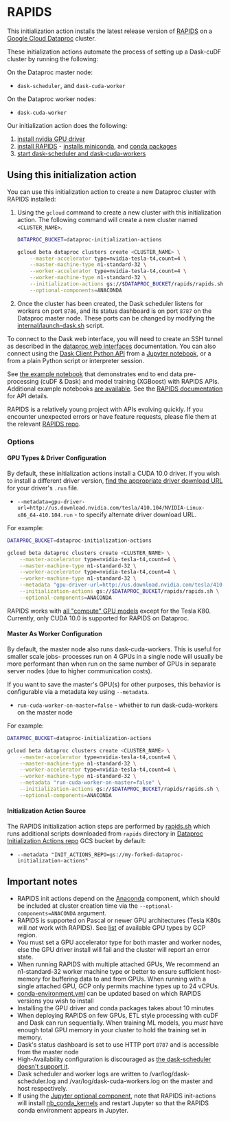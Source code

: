 # RAPIDS

This initialization action installs the latest release version of
[RAPIDS](https://rapids.ai/) on a
[Google Cloud Dataproc](https://cloud.google.com/dataproc) cluster.

These initialization actions automate the process of setting up a Dask-cuDF
cluster by running the following:

On the Dataproc master node:

-   `dask-scheduler`, and `dask-cuda-worker`

On the Dataproc worker nodes:

-   `dask-cuda-worker`

Our initialization action does the following:

1.  [install nvidia GPU driver](internal/install-gpu-driver.sh)
1.  [install RAPIDS](rapids.sh) -
    [installs miniconda](https://github.com/GoogleCloudPlatform/dataproc-initialization-actions/tree/master/conda),
    and [conda packages](internal/conda-environment.yml)
1.  [start dask-scheduler and dask-cuda-workers](internal/launch-dask.sh)

## Using this initialization action

You can use this initialization action to create a new Dataproc cluster with
RAPIDS installed:

1.  Using the `gcloud` command to create a new cluster with this initialization
    action. The following command will create a new cluster named
    `<CLUSTER_NAME>`.

    ```bash
    DATAPROC_BUCKET=dataproc-initialization-actions

    gcloud beta dataproc clusters create <CLUSTER_NAME> \
        --master-accelerator type=nvidia-tesla-t4,count=4 \
        --master-machine-type n1-standard-32 \
        --worker-accelerator type=nvidia-tesla-t4,count=4 \
        --worker-machine-type n1-standard-32 \
        --initialization-actions gs://$DATAPROC_BUCKET/rapids/rapids.sh \
        --optional-components=ANACONDA
    ```

1.  Once the cluster has been created, the Dask scheduler listens for workers on
    port `8786`, and its status dashboard is on port `8787` on the Dataproc
    master node. These ports can be changed by modifying the
    [internal/launch-dask.sh](launch-dask.sh) script.

To connect to the Dask web interface, you will need to create an SSH tunnel as
described in the
[dataproc web interfaces](https://cloud.google.com/dataproc/cluster-web-interfaces)
documentation. You can also connect using the
[Dask Client Python API](http://distributed.dask.org/en/latest/client.html) from
a
[Jupyter notebook](https://cloud.google.com/dataproc/docs/concepts/components/jupyter),
or a from a plain Python script or interpreter session.

See
[the example notebook](https://github.com/rapidsai/notebooks-extended/blob/master/intermediate_notebooks/E2E/taxi/NYCTaxi-E2E.ipynb)
that demonstrates end to end data pre-processing (cuDF & Dask) and model
training (XGBoost) with RAPIDS APIs. Additional example notebooks
[are available](https://github.com/rapidsai/notebooks). See the
[RAPIDS documentation](https://docs.rapids.ai/) for API details.

RAPIDS is a relatively young project with APIs evolving quickly. If you
encounter unexpected errors or have feature requests, please file them at the
relevant [RAPIDS repo](https://github.com/rapidsai).

### Options

#### GPU Types & Driver Configuration

By default, these initialization actions install a CUDA 10.0 driver. If you wish
to install a different driver version,
[find the appropriate driver download URL](https://www.nvidia.com/Download/index.aspx?lang=en-us)
for your driver's `.run` file.

*   `--metadata=gpu-driver-url=http://us.download.nvidia.com/tesla/410.104/NVIDIA-Linux-x86_64-410.104.run` -
    to specify alternate driver download URL.

For example:

```bash
DATAPROC_BUCKET=dataproc-initialization-actions

gcloud beta dataproc clusters create <CLUSTER_NAME> \
    --master-accelerator type=nvidia-tesla-t4,count=4 \
    --master-machine-type n1-standard-32 \
    --worker-accelerator type=nvidia-tesla-t4,count=4 \
    --worker-machine-type n1-standard-32 \
    --metadata "gpu-driver-url=http://us.download.nvidia.com/tesla/410.104/NVIDIA-Linux-x86_64-410.104.run" \
    --initialization-actions gs://$DATAPROC_BUCKET/rapids/rapids.sh \
    --optional-components=ANACONDA
```

RAPIDS works with
[all "compute" GPU models](https://cloud.google.com/compute/docs/gpus/) except
for the Tesla K80. Currently, only CUDA 10.0 is supported for RAPIDS on
Dataproc.

#### Master As Worker Configuration

By default, the master node also runs dask-cuda-workers. This is useful for
smaller scale jobs- processes run on 4 GPUs in a single node will usually be
more performant than when run on the same number of GPUs in separate server
nodes (due to higher communication costs).

If you want to save the master's GPU(s) for other purposes, this behavior is
configurable via a metadata key using `--metadata`.

*   `run-cuda-worker-on-master=false` - whether to run dask-cuda-workers on the
    master node

For example:

```bash
DATAPROC_BUCKET=dataproc-initialization-actions

gcloud beta dataproc clusters create <CLUSTER_NAME> \
    --master-accelerator type=nvidia-tesla-t4,count=4 \
    --master-machine-type n1-standard-32 \
    --worker-accelerator type=nvidia-tesla-t4,count=4 \
    --worker-machine-type n1-standard-32 \
    --metadata "run-cuda-worker-on-master=false" \
    --initialization-actions gs://$DATAPROC_BUCKET/rapids/rapids.sh \
    --optional-components=ANACONDA
```

#### Initialization Action Source

The RAPIDS initialization action steps are performed by [rapids.sh](rapids.sh)
which runs additional scripts downloaded from `rapids` directory in
[Dataproc Initialization Actions repo](https://pantheon.corp.google.com/storage/browser/dataproc-initialization-actions)
GCS bucket by default:

*   `--metadata
    "INIT_ACTIONS_REPO=gs://my-forked-dataproc-initialization-actions"`

## Important notes

*   RAPIDS init actions depend on the
    [Anaconda](https://cloud.google.com/dataproc/docs/concepts/components/anaconda)
    component, which should be included at cluster creation time via the
    `--optional-components=ANACONDA` argument.
*   RAPIDS is supported on Pascal or newer GPU architectures (Tesla K80s will
    _not_ work with RAPIDS). See
    [list](https://cloud.google.com/compute/docs/gpus/) of available GPU types
    by GCP region.
*   You must set a GPU accelerator type for both master and worker nodes, else
    the GPU driver install will fail and the cluster will report an error state.
*   When running RAPIDS with multiple attached GPUs, We recommend an
    n1-standard-32 worker machine type or better to ensure sufficient
    host-memory for buffering data to and from GPUs. When running with a single
    attached GPU, GCP only permits machine types up to 24 vCPUs.
*   [conda-environment.yml](internal/conda-environment.yml) can be updated based
    on which RAPIDS versions you wish to install
*   Installing the GPU driver and conda packages takes about 10 minutes
*   When deploying RAPIDS on few GPUs, ETL style processing with cuDF and Dask
    can run sequentially. When training ML models, you _must_ have enough total
    GPU memory in your cluster to hold the training set in memory.
*   Dask's status dashboard is set to use HTTP port `8787` and is accessible
    from the master node
*   High-Availability configuration is discouraged as
    [the dask-scheduler doesn't support it](https://github.com/dask/distributed/issues/1072).
*   Dask scheduler and worker logs are written to /var/log/dask-scheduler.log
    and /var/log/dask-cuda-workers.log on the master and host respectively.
*   If using the
    [Jupyter optional component](https://cloud.google.com/dataproc/docs/concepts/components/jupyter),
    note that RAPIDS init-actions will install
    [nb_conda_kernels](https://github.com/Anaconda-Platform/nb_conda_kernels)
    and restart Jupyter so that the RAPIDS conda environment appears in Jupyter.
